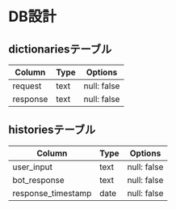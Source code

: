 # DB設計

## dictionariesテーブル

|Column|Type|Options|
|------|----|-------|
|request|text|null: false|
|response|text|null: false|


## historiesテーブル

|Column|Type|Options|
|------|----|-------|
|user_input|text|null: false|
|bot_response|text|null: false|
|response_timestamp|date|null: false|
